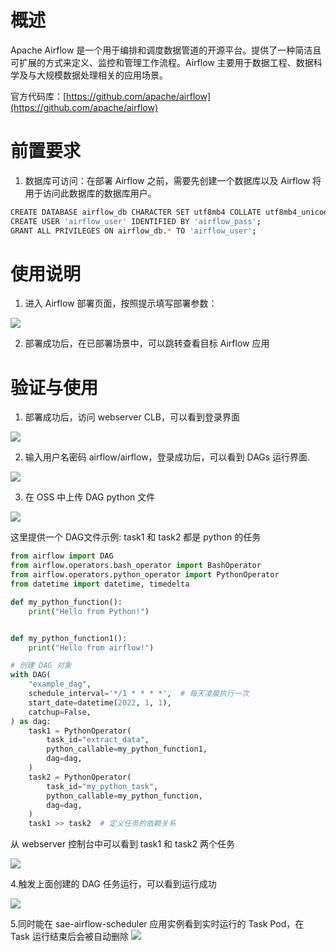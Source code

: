# 概述
Apache Airflow 是一个用于编排和调度数据管道的开源平台。提供了一种简洁且可扩展的方式来定义、监控和管理工作流程。Airflow 主要用于数据工程、数据科学及与大规模数据处理相关的应用场景。

官方代码库：[https://github.com/apache/airflow](https://github.com/apache/airflow)

# 前置要求
1. 数据库可访问：在部署 Airflow 之前，需要先创建一个数据库以及 Airflow 将用于访问此数据库的数据库用户。

```bash
CREATE DATABASE airflow_db CHARACTER SET utf8mb4 COLLATE utf8mb4_unicode_ci;
CREATE USER 'airflow_user' IDENTIFIED BY 'airflow_pass';
GRANT ALL PRIVILEGES ON airflow_db.* TO 'airflow_user';
```

# 使用说明
1. 进入 Airflow 部署页面，按照提示填写部署参数：

![](https://img.alicdn.com/imgextra/i4/O1CN01LWSmJ71XE85FNE4Ai_!!6000000002891-2-tps-2626-1504.png)

2. 部署成功后，在已部署场景中，可以跳转查看目标 Airflow 应用

# 验证与使用
1. 部署成功后，访问 webserver CLB，可以看到登录界面

![](https://img.alicdn.com/imgextra/i4/O1CN01aZhBvI1aQRa2frm2i_!!6000000003324-2-tps-1314-362.png)

2. 输入用户名密码 airflow/airflow，登录成功后，可以看到 DAGs 运行界面.

![](https://img.alicdn.com/imgextra/i4/O1CN01rWN3Os23SO7RF0C3L_!!6000000007254-2-tps-2020-609.png)

3. 在 OSS 中上传 DAG python 文件

![](https://img.alicdn.com/imgextra/i4/O1CN016PlENf23JECIT8JQb_!!6000000007234-2-tps-453-341.png)

这里提供一个 DAG文件示例: task1 和 task2 都是 python 的任务

```python
from airflow import DAG
from airflow.operators.bash_operator import BashOperator
from airflow.operators.python_operator import PythonOperator
from datetime import datetime, timedelta

def my_python_function():
    print("Hello from Python!")


def my_python_function1():
    print("Hello from airflow!")

# 创建 DAG 对象
with DAG(
    "example_dag",
    schedule_interval='*/1 * * * *',  # 每天凌晨执行一次
    start_date=datetime(2022, 1, 1),
    catchup=False,
) as dag:
    task1 = PythonOperator(
        task_id="extract_data",
        python_callable=my_python_function1,
        dag=dag,
    )
    task2 = PythonOperator(
        task_id="my_python_task",
        python_callable=my_python_function,
        dag=dag,
    )
    task1 >> task2  # 定义任务的依赖关系
```
从 webserver 控制台中可以看到 task1 和 task2 两个任务

![](https://img.alicdn.com/imgextra/i1/O1CN010nwqhW24jAF4zf9ZQ_!!6000000007426-2-tps-1497-651.png)

4.触发上面创建的 DAG 任务运行，可以看到运行成功

![](https://img.alicdn.com/imgextra/i3/O1CN01YRmSXF1Tt73sPkc9K_!!6000000002439-2-tps-1224-716.png)

5.同时能在 sae-airflow-scheduler 应用实例看到实时运行的 Task Pod，在 Task 运行结束后会被自动删除
![](https://img.alicdn.com/imgextra/i3/O1CN01drKqln1OYR6QGvVWm_!!6000000001717-2-tps-1474-554.png)